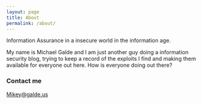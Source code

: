```yaml
---
layout: page
title: About
permalink: /about/
---
```


Information Assurance in a insecure world in the information age.

My name is Michael Galde and I am just another guy doing a information security blog, trying to keep a record of the exploits I find and making them available for everyone out here. How is everyone doing out there?


### Contact me

[Mikey@galde.us](mailto:Mikey@galde.us)
